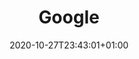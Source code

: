 ---
title: "Google"
desc: "This is a sample description This is a sample description This is a sample description This is a sample description This is a sample description"
date: 2020-10-27T23:43:01+01:00
externallink: "https://google.com" 
img: "images/front.png"
description: "This is a project"
private: true
---